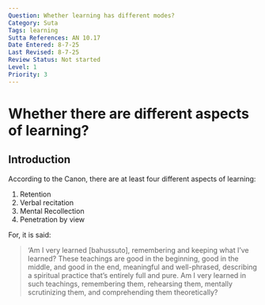 ```yaml
---
Question: Whether learning has different modes?
Category: Suta
Tags: learning
Sutta References: AN 10.17
Date Entered: 8-7-25
Last Revised: 8-7-25
Review Status: Not started
Level: 1
Priority: 3
---
```


# Whether there are different aspects of learning?

## Introduction

According to the Canon, there are at least four different aspects of learning:

1. Retention
2. Verbal recitation
3. Mental Recollection
4. Penetration by view

For, it is said:

>‘Am I very learned [bahussuto], remembering and keeping what I’ve learned? These teachings are good in the beginning, good in the middle, and good in the end, meaningful and well-phrased, describing a spiritual practice that’s entirely full and pure. Am I very learned in such teachings, remembering them, rehearsing them, mentally scrutinizing them, and comprehending them theoretically?


<!-- 

Notes:

what about cross-examination as well -->